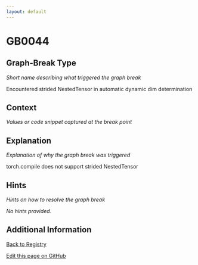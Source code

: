 ```yaml
---
layout: default
---
```

# GB0044

## Graph-Break Type
*Short name describing what triggered the graph break*

Encountered strided NestedTensor in automatic dynamic dim determination

## Context
*Values or code snippet captured at the break point*



## Explanation
*Explanation of why the graph break was triggered*

torch.compile does not support strided NestedTensor

## Hints
*Hints on how to resolve the graph break*

*No hints provided.*


## Additional Information

<!-- ADDITIONAL INFORMATION START - Add custom information below this line -->

<!-- ADDITIONAL INFORMATION END -->

[Back to Registry](../index.html)

[Edit this page on GitHub](https://github.com/pytorch-labs/compile-graph-break-site/edit/main/docs/gb/gb0044.md)
